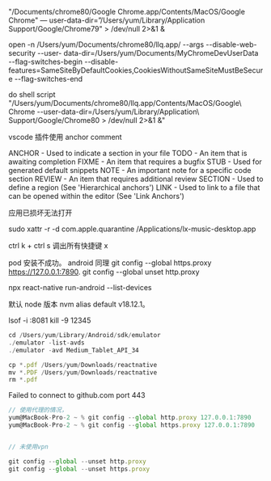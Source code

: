 "/Documents/chrome80/Google Chrome.app/Contents/MacOS/Google Chrome" — user-data-dir=”/Users/yum/Library/Application Support/Google/Chrome79" > /dev/null 2>&1 &

open -n /Users/yum/Documents/chrome80/llq.app/ --args --disable-web-security --user- data-dir=/Users/yum/Documents/MyChromeDevUserData --flag-switches-begin --disable-features=SameSiteByDefaultCookies,CookiesWithoutSameSiteMustBeSecure --flag-switches-end

do shell script "/Users/yum/Documents/chrome80/llq.app/Contents/MacOS/Google\\ Chrome --user-data-dir=/Users/yum/Library/Application\\ Support/Google/Chrome80 > /dev/null 2>&1 &"

vscode 插件使用
anchor comment

ANCHOR - Used to indicate a section in your file
TODO - An item that is awaiting completion
FIXME - An item that requires a bugfix
STUB - Used for generated default snippets
NOTE - An important note for a specific code section
REVIEW - An item that requires additional review
SECTION - Used to define a region (See 'Hierarchical anchors')
LINK - Used to link to a file that can be opened within the editor (See 'Link Anchors')

应用已损坏无法打开

sudo xattr -r -d com.apple.quarantine /Applications/lx-music-desktop.app

ctrl k + ctrl s 调出所有快捷键 x

pod 安装不成功。 android 同理
git config --global https.proxy https://127.0.0.1:7890.
git config --global unset http.proxy

npx react-native run-android --list-devices

默认 node 版本
nvm alias default v18.12.1。

lsof -i :8081
kill -9 12345

```js
cd /Users/yum/Library/Android/sdk/emulator
./emulator -list-avds
./emulator -avd Medium_Tablet_API_34

```

```js
cp *.pdf /Users/yum/Downloads/reactnative
mv *.PDF /Users/yum/Downloads/reactnative
rm *.pdf

```

Failed to connect to github.com port 443

```js
// 使用代理的情况，
yum@MacBook-Pro-2 ~ % git config --global http.proxy 127.0.0.1:7890
yum@MacBook-Pro-2 ~ % git config --global https.proxy 127.0.0.1:7890


// 未使用vpn

git config --global --unset http.proxy
git config --global --unset https.proxy

```
